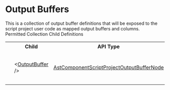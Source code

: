 # Output Buffers

<div class="LanguageSummary"><div class ="SummaryItem">This is a collection of output buffer definitions that will be exposed to the script project user code as mapped output buffers and columns.</div></div><div class="SchemaBindingGroup"><div class="SchemaBindingGroupHeader">Permitted Collection Child Definitions</div><table id="SchemaBindingList" class="SchemaBindingList"><tbody><tr><th class="SchemaBindingIconColumnHeader">&nbsp;</th><th class="SchemaBindingNameColumnHeader">Child</th><th class="SchemaBindingTypeColumnHeader">API Type</th><th class="SchemaBindingSummaryColumnHeader">Description</th></tr><tr class="cd0"><td class="SchemaBindingIcon"><div class="NotRequired" /></td><td class="SchemaBindingName"><span class="punc">&lt;</span><a href=Varigence.Languages.Biml.Script.AstComponentScriptProjectOutputBufferNode.html">OutputBuffer</a><span class="punc"> /&gt;</span></td><td class="SchemaBindingType"><a href="../api-reference/Varigence.Languages.Biml.Script.AstComponentScriptProjectOutputBufferNode.html">AstComponentScriptProjectOutputBufferNode</a></td><td class="SchemaBindingSummary">The AstComponentScriptProjectOutputBufferNode corresponds directly to output buffer column mappings within a SQL Server Integration Services dataflow Script Component.</td></tr></tbody></table></div>
